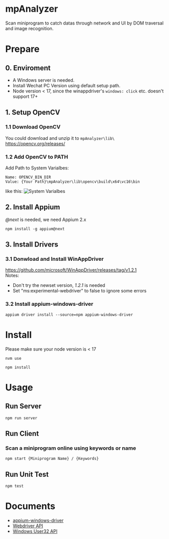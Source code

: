 # mpAnalyzer
Scan miniprogram to catch datas through network and UI by DOM traversal and image recognition.
# Prepare
## 0. Enviroment
- A Windows server is needed.
- Install Wechat PC Version using default setup path.
- Node version < 17, since the winappdriver's `windows: click` etc. doesn't support 17+
## 1. Setup OpenCV
### 1.1 Download OpenCV
You could download and unzip it to `mpAnalyzer\lib\`  
https://opencv.org/releases/
### 1.2 Add OpenCV to PATH
Add Path to System Varialbes:
```shell
Name: OPENCV_BIN_DIR
Value: {Your Path}\mpAnalyzer\lib\opencv\build\x64\vc16\bin
```
like this:
![System Varialbes](https://s2.loli.net/2023/03/18/GocNPpKHSrs5wMu.png)

## 2. Install Appium
*@next* is needed, we need Appium 2.x
```shell
npm install -g appium@next
```
## 3. Install Drivers
### 3.1 Donwload and Install WinAppDriver
https://github.com/microsoft/WinAppDriver/releases/tag/v1.2.1  
Notes:
- Don't try the newset version, *1.2.1* is needed 
- Set "ms:experimental-webdriver" to false to ignore some errors  
### 3.2 Install appium-windows-driver
```shell
appium driver install --source=npm appium-windows-driver
```

# Install
Please make sure your node version is < 17  
```
nvm use
```
```shell
npm install
```

# Usage
## Run Server
```shell
npm run server
```
## Run Client
### Scan a miniprogram online using keywords or name
```shell
npm start {Miniprogram Name} / {Keywords}
```
## Run Unit Test
```shell
npm test
```
# Documents  
- [appium-windows-driver](https://github.com/appium/appium-windows-driver)   
- [Webdriver API](https://webdriver.io/docs/api)  
- [Windows User32 API](https://github.com/waitingsong/node-win32-api/blob/main/packages/win32-api/src/lib/user32/api.ts)

<!-- # Block
1. DOM 遍历 主优先级  
2. 识别率  
1.1 媒体 + 政府  
1.2 | 特殊符号 中英文混合，极容易符号不正确  
3. 句柄 
2.1 搜索的当时查询句柄  
- 实现的时候，可以实现数次查询  
2.2 使用其它方式   -->